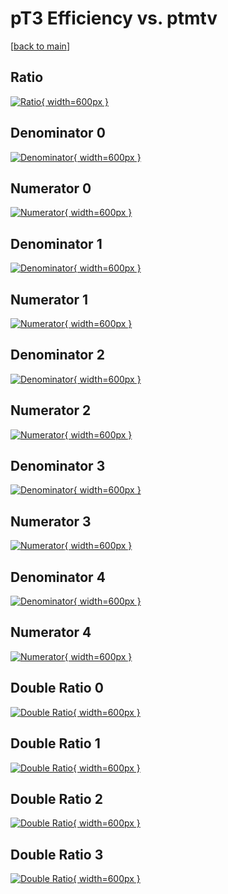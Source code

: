 # pT3 Efficiency vs. ptmtv

[[back to main](./)]



## Ratio

[![Ratio](../mtv/var/pT3_vtr_0_0_eff_ptmtv.png){ width=600px }](../mtv/var/pT3_vtr_0_0_eff_ptmtv.pdf)

## Denominator 0

[![Denominator](../mtv/den/pT3_vtr_0_0_eff_ptmtv_den0.png){ width=600px }](../mtv/den/pT3_vtr_0_0_eff_ptmtv_den0.pdf)

## Numerator 0

[![Numerator](../mtv/num/pT3_vtr_0_0_eff_ptmtv_num0.png){ width=600px }](../mtv/num/pT3_vtr_0_0_eff_ptmtv_num0.pdf)

## Denominator 1

[![Denominator](../mtv/den/pT3_vtr_0_0_eff_ptmtv_den1.png){ width=600px }](../mtv/den/pT3_vtr_0_0_eff_ptmtv_den1.pdf)

## Numerator 1

[![Numerator](../mtv/num/pT3_vtr_0_0_eff_ptmtv_num1.png){ width=600px }](../mtv/num/pT3_vtr_0_0_eff_ptmtv_num1.pdf)

## Denominator 2

[![Denominator](../mtv/den/pT3_vtr_0_0_eff_ptmtv_den2.png){ width=600px }](../mtv/den/pT3_vtr_0_0_eff_ptmtv_den2.pdf)

## Numerator 2

[![Numerator](../mtv/num/pT3_vtr_0_0_eff_ptmtv_num2.png){ width=600px }](../mtv/num/pT3_vtr_0_0_eff_ptmtv_num2.pdf)

## Denominator 3

[![Denominator](../mtv/den/pT3_vtr_0_0_eff_ptmtv_den3.png){ width=600px }](../mtv/den/pT3_vtr_0_0_eff_ptmtv_den3.pdf)

## Numerator 3

[![Numerator](../mtv/num/pT3_vtr_0_0_eff_ptmtv_num3.png){ width=600px }](../mtv/num/pT3_vtr_0_0_eff_ptmtv_num3.pdf)

## Denominator 4

[![Denominator](../mtv/den/pT3_vtr_0_0_eff_ptmtv_den4.png){ width=600px }](../mtv/den/pT3_vtr_0_0_eff_ptmtv_den4.pdf)

## Numerator 4

[![Numerator](../mtv/num/pT3_vtr_0_0_eff_ptmtv_num4.png){ width=600px }](../mtv/num/pT3_vtr_0_0_eff_ptmtv_num4.pdf)

## Double Ratio 0

[![Double Ratio](../mtv/ratio/pT3_vtr_0_0_eff_ptmtv_ratio0.png){ width=600px }](../mtv/ratio/pT3_vtr_0_0_eff_ptmtv_ratio0.pdf)

## Double Ratio 1

[![Double Ratio](../mtv/ratio/pT3_vtr_0_0_eff_ptmtv_ratio1.png){ width=600px }](../mtv/ratio/pT3_vtr_0_0_eff_ptmtv_ratio1.pdf)

## Double Ratio 2

[![Double Ratio](../mtv/ratio/pT3_vtr_0_0_eff_ptmtv_ratio2.png){ width=600px }](../mtv/ratio/pT3_vtr_0_0_eff_ptmtv_ratio2.pdf)

## Double Ratio 3

[![Double Ratio](../mtv/ratio/pT3_vtr_0_0_eff_ptmtv_ratio3.png){ width=600px }](../mtv/ratio/pT3_vtr_0_0_eff_ptmtv_ratio3.pdf)

